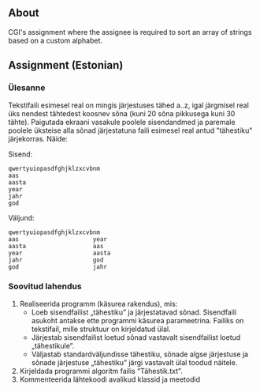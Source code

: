 ## About

CGI's assignment where the assignee is required to sort an array of strings based on a custom alphabet.

## Assignment (Estonian)

### Ülesanne

Tekstifaili esimesel real on mingis järjestuses tähed a..z, igal järgmisel real üks nendest tähtedest koosnev sõna (kuni 20 sõna pikkusega kuni 30 tähte). Paigutada ekraani vasakule poolele sisendandmed ja paremale poolele üksteise alla sõnad järjestatuna faili esimesel real antud "tähestiku" järjekorras. Näide:

Sisend:
```
qwertyuiopasdfghjklzxcvbnm
aas
aasta
year
jahr
god
```

Väljund:
```
qwertyuiopasdfghjklzxcvbnm 	
aas                     year
aasta                   aas
year                    aasta
jahr                    god
god                     jahr
```

### Soovitud lahendus

1. Realiseerida programm (käsurea rakendus), mis:
   - Loeb sisendfailist „tähestiku” ja järjestatavad sõnad. Sisendfaili asukoht antakse ette programmi käsurea parameetrina. Failiks on tekstifail, mille struktuur on kirjeldatud ülal.
   - Järjestab sisendfailist loetud sõnad vastavalt sisendfailist loetud „tähestikule”.
   - Väljastab standardväljundisse tähestiku, sõnade algse järjestuse ja sõnade järjestuse „tähestiku” järgi vastavalt ülal toodud näitele.
2. Kirjeldada programmi algoritm failis “Tähestik.txt”.
3. Kommenteerida lähtekoodi avalikud klassid ja meetodid

